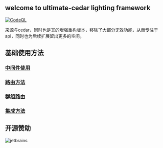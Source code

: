 ## welcome to ultimate-cedar lighting framework
[![CodeQL](https://github.com/tungyao/ultimate-cedar/actions/workflows/codeql-analysis.yml/badge.svg?branch=main)](https://github.com/tungyao/ultimate-cedar/actions/workflows/codeql-analysis.yml)

来源与cedar，同时也是其的增强重构版本，移除了大部分无效功能，从而专注于api，同时也为后续扩展留出更多的空间。

## 基础使用方法
### [中间件使用](https://tungyao.github.io/ultimate-cedar/middleware)
### [路由方法](https://tungyao.github.io/ultimate-cedar/router)
### [群组路由](https://tungyao.github.io/ultimate-cedar/group)
### [集成方法](https://tungyao.github.io/ultimate-cedar/ultimate)

## 开源赞助
![jetbrains](https://static.tungyao.com/313531363739d41d8cd98f00b204e9800998ecf8427e.png)